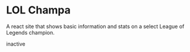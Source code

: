 # LOL Champa
A react site that shows basic information and stats on a select League of Legends champion.

inactive
